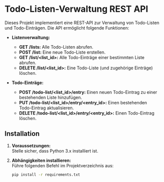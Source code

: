 # Todo-Listen-Verwaltung REST API

Dieses Projekt implementiert eine REST-API zur Verwaltung von Todo-Listen und Todo-Einträgen. Die API ermöglicht folgende Funktionen:

- **Listenverwaltung:**
  - **GET /lists:** Alle Todo-Listen abrufen.
  - **POST /list:** Eine neue Todo-Liste erstellen.
  - **GET /list/&lt;list_id&gt;:** Alle Todo-Einträge einer bestimmten Liste abrufen.
  - **DELETE /list/&lt;list_id&gt;:** Eine Todo-Liste (und zugehörige Einträge) löschen.

- **Todo-Einträge:**
  - **POST /todo-list/&lt;list_id&gt;/entry:** Einen neuen Todo-Eintrag zu einer bestehenden Liste hinzufügen.
  - **PUT /todo-list/&lt;list_id&gt;/entry/&lt;entry_id&gt;:** Einen bestehenden Todo-Eintrag aktualisieren.
  - **DELETE /todo-list/&lt;list_id&gt;/entry/&lt;entry_id&gt;:** Einen Todo-Eintrag löschen.

## Installation

1. **Voraussetzungen:**  
   Stelle sicher, dass Python 3.x installiert ist.

2. **Abhängigkeiten installieren:**  
   Führe folgenden Befehl im Projektverzeichnis aus:
   ```bash
   pip install -r requirements.txt
